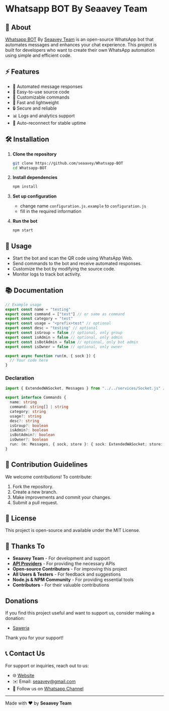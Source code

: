 # Whatsapp BOT By Seaavey Team

## 📌 About

[Whatsapp BOT](https://github.com/seaavey/Whatsapp-BOT) By [Seaavey Team](https://github.com/seaavey) is an open-source WhatsApp bot that automates messages and enhances your chat experience. This project is built for developers who want to create their own WhatsApp automation using simple and efficient code.

## ⚡ Features

- 🤖 Automated message responses
- 📂 Easy-to-use source code
- 🔧 Customizable commands
- 🚀 Fast and lightweight
- 🔒 Secure and reliable
- 📊 Logs and analytics support
- 🔄 Auto-reconnect for stable uptime

## 🛠️ Installation

1. **Clone the repository**

   ```sh
   git clone https://github.com/seaavey/Whatsapp-BOT
   cd Whatsapp-BOT
   ```

2. **Install dependencies**

   ```sh
   npm install
   ```

3. **Set up configuration**

   - change name `configuration.js.example` to `configuration.js`
   - fill in the required information

4. **Run the bot**
   ```sh
   npm start
   ```

## 🎯 Usage

- Start the bot and scan the QR code using WhatsApp Web.
- Send commands to the bot and receive automated responses.
- Customize the bot by modifying the source code.
- Monitor logs to track bot activity.

## 📚 Documentation

```javascript
// Example usage
export const name = "testing"
export const command = ["test"] // or same as command
export const category = "test"
export const usage = "<prefix>test" // optional
export const desc = "testing" // optional
export const isGroup = false // optional, only group
export const isAdmin = false // optional, only admin
export const isBotAdmin = false // optional, only bot admin
export const isOwner = false // optional, only owner

export async function run(m, { sock }) {
  // Your code here
}
```

### Declaration

```typescript
import { ExtendedWASocket, Messages } from "../../services/Socket.js" // it's socket interface, why not use wa-socket? because wa-socket is not compatible with this project

export interface Commands {
  name: string
  command: string[] | string
  category: string
  usage?: string
  desc?: string
  isGroup?: boolean
  isAdmin?: boolean
  isBotAdmin?: boolean
  isOwner?: boolean
  run: (m: Messages, { sock, store }: { sock: ExtendedWASocket; store: any }) => Promise<void>
}
```

## 🤝 Contribution Guidelines

We welcome contributions! To contribute:

1. Fork the repository.
2. Create a new branch.
3. Make improvements and commit your changes.
4. Submit a pull request.

## 📄 License

This project is open-source and available under the MIT License.

## 🙏 Thanks To

- **Seaavey Team** - For development and support
- [**API Providers**](services/api.js) - For providing the necessary APIs
- **Open-source Contributors** - For improving this project
- **All Users & Testers** - For feedback and suggestions
- **Node.js & NPM Community** - For providing essential tools
- **Contributors** - For their valuable contributions

## Donations

If you find this project useful and want to support us, consider making a donation:

- [Saweria](https://saweria.co/Seaavey)

Thank you for your support!

## 📞 Contact Us

For support or inquiries, reach out to us:

- 🌐 [Website](https://seaavey.me)
- ✉️ Email: seaavey@gmail.com
- 📢 Follow us on [Whatsapp Channel](https://whatsapp.com/channel/0029Vb49mcTEgGfJRWTyuz35)

---

Made with ❤️ by **Seaavey Team**
